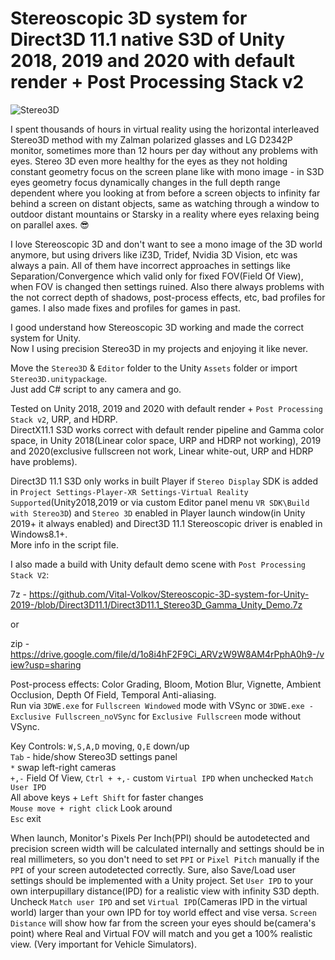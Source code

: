 # Stereoscopic 3D system for Direct3D 11.1 native S3D of Unity 2018, 2019 and 2020 with default render + Post Processing Stack v2
![Stereo3D](https://drive.google.com/uc?id=10Vul4ZncqyWoVubNM5CcqAyIQVcoUMOS)

I spent thousands of hours in virtual reality using the horizontal interleaved Stereo3D method with my Zalman polarized glasses and LG D2342P monitor, sometimes more than 12 hours per day without any problems with eyes. Stereo 3D even more healthy for the eyes as they not holding constant geometry focus on the screen plane like with mono image - in S3D eyes geometry focus dynamically changes in the full depth range dependent where you looking at from before a screen objects to infinity far behind a screen on distant objects, same as watching through a window to outdoor distant mountains or Starsky in a reality where eyes relaxing being on parallel axes. :sunglasses:

I love Stereoscopic 3D and don't want to see a mono image of the 3D world anymore, but using drivers like iZ3D, Tridef, Nvidia 3D Vision, etc was always a pain.
All of them have incorrect approaches in settings like Separation/Convergence which valid only for fixed FOV(Field Of View), when FOV is changed then settings ruined.
Also there always problems with the not correct depth of shadows, post-process effects, etc, bad profiles for games. I also made fixes and profiles for games in past.

I good understand how Stereoscopic 3D working and made the correct system for Unity.  
Now I using precision Stereo3D in my projects and enjoying it like never.  

Move the `Stereo3D` & `Editor` folder to the Unity `Assets` folder or import `Stereo3D.unitypackage`.  
Just add C# script to any camera and go.  

Tested on Unity 2018, 2019 and 2020 with default render + `Post Processing Stack v2`, URP, and HDRP.  
DirectX11.1 S3D works correct with default render pipeline and Gamma color space, in Unity 2018(Linear color space, URP and HDRP not working), 2019 and 2020(exclusive fullscreen not work, Linear white-out, URP and HDRP have problems).  

Direct3D 11.1 S3D only works in built Player if `Stereo Display` SDK is added in `Project Settings-Player-XR Settings-Virtual Reality Supported`(Unity2018,2019 or via custom Editor panel menu `VR SDK\Build with Stereo3D`) and `Stereo 3D` enabled in Player launch window(in Unity 2019+ it always enabled) and Direct3D 11.1 Stereoscopic driver is enabled in Windows8.1+.  
More info in the script file.  

I also made a build with Unity default demo scene with `Post Processing Stack V2`:

7z - https://github.com/Vital-Volkov/Stereoscopic-3D-system-for-Unity-2019-/blob/Direct3D11.1/Direct3D11.1_Stereo3D_Gamma_Unity_Demo.7z  

or

zip - https://drive.google.com/file/d/1o8i4hF2F9Ci_ARVzW9W8AM4rPphA0h9-/view?usp=sharing

Post-process effects: Color Grading, Bloom, Motion Blur, Vignette, Ambient Occlusion, Depth Of Field, Temporal Anti-aliasing.  
Run via `3DWE.exe` for `Fullscreen Windowed` mode with VSync or `3DWE.exe - Exclusive Fullscreen_noVSync` for `Exclusive Fullscreen` mode without VSync.

Key Controls:
   `W,S,A,D` moving, `Q,E` down/up  
   `Tab` - hide/show Stereo3D settings panel  
   `*` swap left-right cameras  
   `+,-` Field Of View, `Ctrl + +,-` custom `Virtual IPD` when unchecked `Match User IPD`  
   All above keys  + `Left Shift` for faster changes  
   `Mouse move + right click` Look around  
   `Esc` exit  

When launch, Monitor's Pixels Per Inch(PPI) should be autodetected and precision screen width will be calculated internally and settings should be in real millimeters, so you don't need to set `PPI` or `Pixel Pitch` manually if the `PPI` of your screen autodetected correctly. Sure, also Save/Load user settings should be implemented with a Unity project.
Set `User IPD` to your own interpupillary distance(IPD) for a realistic view with infinity S3D depth.  
Uncheck `Match user IPD` and set `Virtual IPD`(Cameras IPD in the virtual world) larger than your own IPD for toy world effect and vise versa.
`Screen Distance` will show how far from the screen your eyes should be(camera's point) where Real and Virtual FOV will match and you get a 100% realistic view. (Very important for Vehicle Simulators).
